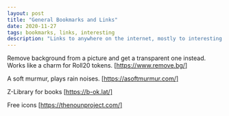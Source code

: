 ```yaml
---
layout: post
title: "General Bookmarks and Links"
date: 2020-11-27
tags: bookmarks, links, interesting
description: "Links to anywhere on the internet, mostly to interesting tools or content that isn't exactly a post"
---
```


Remove background from a picture and get a transparent one instead. Works like a charm for Roll20 tokens.
[https://www.remove.bg/]

A soft murmur, plays rain noises.
[https://asoftmurmur.com/]

Z-Library for books
[https://b-ok.lat/]

Free icons
[https://thenounproject.com/]
